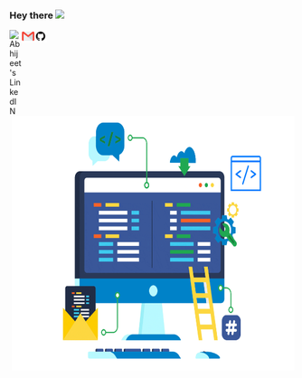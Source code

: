 ### Hey there <img src="https://media.giphy.com/media/hvRJCLFzcasrR4ia7z/giphy.gif" width="25px">

<a href="https://www.linkedin.com/in/njabhijeet/">
  <img align="left" alt="Abhijeet's LinkedIN" width="22px" src="https://raw.githubusercontent.com/peterthehan/peterthehan/master/assets/linkedin.svg" />
</a>

<a href="abhijaya8@gmail.com">
  <img align="left" alt="Abhijeet's Gmail" width="22px" src="https://github.com/njanirudh/njanirudh/blob/master/assets/gmail.png" />
</a>

<a href="https://github.com/NJAbhijeet">
  <img align="left" alt="Abhijeet's Github" width="22px" src="https://github.com/njanirudh/njanirudh/blob/master/assets/github.png" />
</a>

 <img align="right" alt="GIF" src="https://github.com/NJAbhijeet/NJAbhijeet/blob/master/assets/Web_dev.gif" width="500" height="450" />
